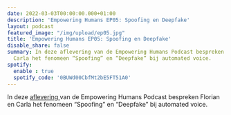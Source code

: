 ```yaml
---
date: 2022-03-03T00:00:00.000+01:00
description: 'Empowering Humans EP05: Spoofing en Deepfake'
layout: podcast
featured_image: "/img/upload/ep05.jpg"
title: 'Empowering Humans EP05: Spoofing en Deepfake'
disable_share: false
summary: In deze aflevering van de Empowering Humans Podcast bespreken Florian en
  Carla het fenomeen “Spoofing” en “Deepfake” bij automated voice.
spotify:
  enable : true
  spotify_code: '0BUWd00CbfMt2bE5FT51A0'
---
```

In deze [aflevering ](https://beyondvoice.fm/podcast/beyond-voice-ep05-spoofing-en-deepfake/)van de Empowering Humans Podcast bespreken Florian en Carla het fenomeen “Spoofing” en “Deepfake” bij automated voice.

